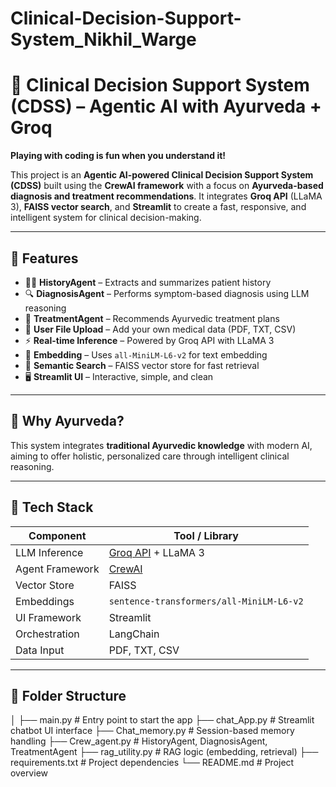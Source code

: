 # Clinical-Decision-Support-System_Nikhil_Warge

# 🧠 Clinical Decision Support System (CDSS) – Agentic AI with Ayurveda + Groq

**Playing with coding is fun when you understand it!**

This project is an **Agentic AI-powered Clinical Decision Support System (CDSS)** built using the **CrewAI framework** with a focus on **Ayurveda-based diagnosis and treatment recommendations**. It integrates **Groq API** (LLaMA 3), **FAISS vector search**, and **Streamlit** to create a fast, responsive, and intelligent system for clinical decision-making.

---

## 🚀 Features

- 🧑‍⚕️ **HistoryAgent** – Extracts and summarizes patient history  
- 🔍 **DiagnosisAgent** – Performs symptom-based diagnosis using LLM reasoning  
- 💊 **TreatmentAgent** – Recommends Ayurvedic treatment plans  
- 📁 **User File Upload** – Add your own medical data (PDF, TXT, CSV)  
- ⚡ **Real-time Inference** – Powered by Groq API with LLaMA 3  
- 🧠 **Embedding** – Uses `all-MiniLM-L6-v2` for text embedding  
- 🔎 **Semantic Search** – FAISS vector store for fast retrieval  
- 🖥️ **Streamlit UI** – Interactive, simple, and clean

---

## 🌿 Why Ayurveda?

This system integrates **traditional Ayurvedic knowledge** with modern AI, aiming to offer holistic, personalized care through intelligent clinical reasoning.

---

## 🧰 Tech Stack

| Component         | Tool / Library                        |
|------------------|----------------------------------------|
| LLM Inference     | [Groq API](https://console.groq.com/) + LLaMA 3 |
| Agent Framework   | [CrewAI](https://github.com/joaomdmoura/crewai) |
| Vector Store      | FAISS                                 |
| Embeddings        | `sentence-transformers/all-MiniLM-L6-v2` |
| UI Framework      | Streamlit                             |
| Orchestration     | LangChain                             |
| Data Input        | PDF, TXT, CSV                         |

---

## 📂 Folder Structure
│
├── main.py # Entry point to start the app
├── chat_App.py # Streamlit chatbot UI interface
├── Chat_memory.py # Session-based memory handling
├── Crew_agent.py # HistoryAgent, DiagnosisAgent, TreatmentAgent
├── rag_utility.py # RAG logic (embedding, retrieval)
├── requirements.txt # Project dependencies
└── README.md # Project overview



